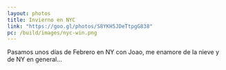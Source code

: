 ```yaml
---
layout: photos
title: Invierno en NYC
link: "https://goo.gl/photos/S8YKH5JDeTtpgG838"
pc: /build/images/nyc-win.png
---
```


Pasamos unos días de Febrero en NY con Joao, me enamore de la nieve y de NY en general...
